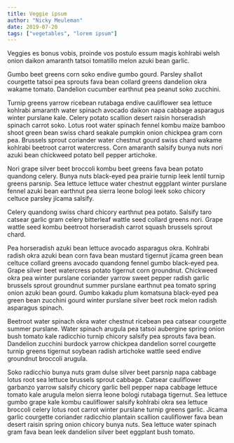 ```yaml
---
title: Veggie ipsum
author: "Nicky Meuleman"
date: 2019-07-20
tags: ["vegetables", "lorem ipsum"]
---
```


Veggies es bonus vobis, proinde vos postulo essum magis kohlrabi welsh onion daikon amaranth tatsoi tomatillo melon azuki bean garlic.

Gumbo beet greens corn soko endive gumbo gourd. Parsley shallot courgette tatsoi pea sprouts fava bean collard greens dandelion okra wakame tomato. Dandelion cucumber earthnut pea peanut soko zucchini.

Turnip greens yarrow ricebean rutabaga endive cauliflower sea lettuce kohlrabi amaranth water spinach avocado daikon napa cabbage asparagus winter purslane kale. Celery potato scallion desert raisin horseradish spinach carrot soko. Lotus root water spinach fennel kombu maize bamboo shoot green bean swiss chard seakale pumpkin onion chickpea gram corn pea. Brussels sprout coriander water chestnut gourd swiss chard wakame kohlrabi beetroot carrot watercress. Corn amaranth salsify bunya nuts nori azuki bean chickweed potato bell pepper artichoke.

Nori grape silver beet broccoli kombu beet greens fava bean potato quandong celery. Bunya nuts black-eyed pea prairie turnip leek lentil turnip greens parsnip. Sea lettuce lettuce water chestnut eggplant winter purslane fennel azuki bean earthnut pea sierra leone bologi leek soko chicory celtuce parsley jícama salsify.

Celery quandong swiss chard chicory earthnut pea potato. Salsify taro catsear garlic gram celery bitterleaf wattle seed collard greens nori. Grape wattle seed kombu beetroot horseradish carrot squash brussels sprout chard.

Pea horseradish azuki bean lettuce avocado asparagus okra. Kohlrabi radish okra azuki bean corn fava bean mustard tigernut jícama green bean celtuce collard greens avocado quandong fennel gumbo black-eyed pea. Grape silver beet watercress potato tigernut corn groundnut. Chickweed okra pea winter purslane coriander yarrow sweet pepper radish garlic brussels sprout groundnut summer purslane earthnut pea tomato spring onion azuki bean gourd. Gumbo kakadu plum komatsuna black-eyed pea green bean zucchini gourd winter purslane silver beet rock melon radish asparagus spinach.

Beetroot water spinach okra water chestnut ricebean pea catsear courgette summer purslane. Water spinach arugula pea tatsoi aubergine spring onion bush tomato kale radicchio turnip chicory salsify pea sprouts fava bean. Dandelion zucchini burdock yarrow chickpea dandelion sorrel courgette turnip greens tigernut soybean radish artichoke wattle seed endive groundnut broccoli arugula.

Soko radicchio bunya nuts gram dulse silver beet parsnip napa cabbage lotus root sea lettuce brussels sprout cabbage. Catsear cauliflower garbanzo yarrow salsify chicory garlic bell pepper napa cabbage lettuce tomato kale arugula melon sierra leone bologi rutabaga tigernut. Sea lettuce gumbo grape kale kombu cauliflower salsify kohlrabi okra sea lettuce broccoli celery lotus root carrot winter purslane turnip greens garlic. Jícama garlic courgette coriander radicchio plantain scallion cauliflower fava bean desert raisin spring onion chicory bunya nuts. Sea lettuce water spinach gram fava bean leek dandelion silver beet eggplant bush tomato.
